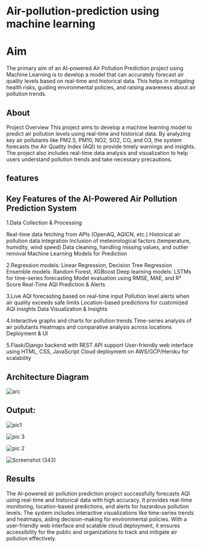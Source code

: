 # Air-pollution-prediction using machine learning
# Aim
The primary aim of an AI-powered Air Pollution Prediction project using Machine Learning is to develop a model that can accurately forecast air quality levels based on real-time and historical data. This helps in mitigating health risks, guiding environmental policies, and raising awareness about air pollution trends.

## About
Project Overview
This project aims to develop a machine learning model to predict air pollution levels using real-time and historical data. By analyzing key air pollutants like PM2.5, PM10, NO2, SO2, CO, and O3, the system forecasts the Air Quality Index (AQI) to provide timely warnings and insights. The project also includes real-time data analysis and visualization to help users understand pollution trends and take necessary precautions.

## features
## Key Features of the AI-Powered Air Pollution Prediction System
1.Data Collection & Processing

Real-time data fetching from APIs (OpenAQ, AQICN, etc.)
Historical air pollution data integration
Inclusion of meteorological factors (temperature, humidity, wind speed)
Data cleaning, handling missing values, and outlier removal
Machine Learning Models for Prediction

2.Regression models: Linear Regression, Decision Tree Regression
Ensemble models: Random Forest, XGBoost
Deep learning models: LSTMs for time-series forecasting
Model evaluation using RMSE, MAE, and R² Score
Real-Time AQI Prediction & Alerts

3.Live AQI forecasting based on real-time input
Pollution level alerts when air quality exceeds safe limits
Location-based predictions for customized AQI insights
Data Visualization & Insights

4.Interactive graphs and charts for pollution trends
Time-series analysis of air pollutants
Heatmaps and comparative analysis across locations
Deployment & UI

5.Flask/Django backend with REST API support
User-friendly web interface using HTML, CSS, JavaScript
Cloud deployment on AWS/GCP/Heroku for scalability

## Architecture Diagram

![arc](https://github.com/user-attachments/assets/8baa98fb-b143-4ea4-8a1e-2d1c80652c13)

## Output:

![pic1](https://github.com/user-attachments/assets/5c25062b-263f-4c9a-b57c-86c022b5a157)



![pic 3](https://github.com/user-attachments/assets/aa696f85-618a-49ab-b57f-8adcf2dd2daa)


![pic 2](https://github.com/user-attachments/assets/f7b481de-3940-4fbb-a85f-80cd0ebd95fa)


![Screenshot (343)](https://github.com/user-attachments/assets/619843e5-8fde-40be-a289-b9340a2aa870)

## Results
The AI-powered air pollution prediction project successfully forecasts AQI using real-time and historical data with high accuracy. It provides real-time monitoring, location-based predictions, and alerts for hazardous pollution levels. The system includes interactive visualizations like time-series trends and heatmaps, aiding decision-making for environmental policies. With a user-friendly web interface and scalable cloud deployment, it ensures accessibility for the public and organizations to track and mitigate air pollution effectively.










